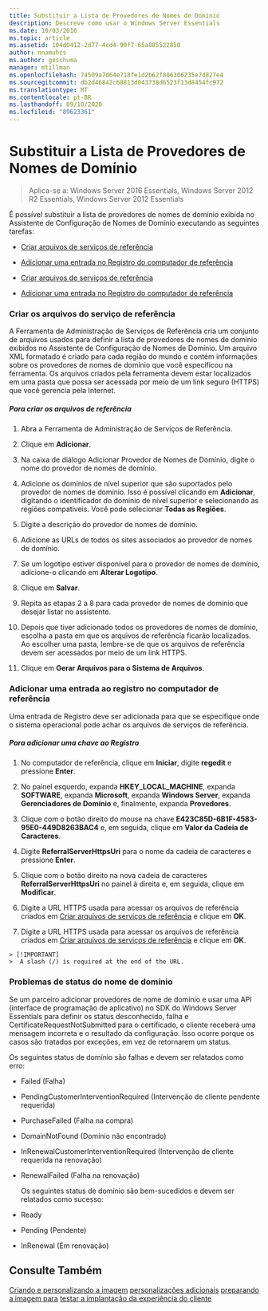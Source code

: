 ```yaml
---
title: Substituir a Lista de Provedores de Nomes de Domínio
description: Descreve como usar o Windows Server Essentials
ms.date: 10/03/2016
ms.topic: article
ms.assetid: 104d0412-2d77-4cd4-99f7-65a885522850
author: nnamuhcs
ms.author: geschuma
manager: mtillman
ms.openlocfilehash: 74509a7d64e718fe1d2b62f806306235e7d827e4
ms.sourcegitcommit: db2d46842c68813d043738d6523f13d8454fc972
ms.translationtype: MT
ms.contentlocale: pt-BR
ms.lasthandoff: 09/10/2020
ms.locfileid: "89623361"
---
```

# <a name="replace-the-list-of-domain-name-providers"></a>Substituir a Lista de Provedores de Nomes de Domínio

>Aplica-se a: Windows Server 2016 Essentials, Windows Server 2012 R2 Essentials, Windows Server 2012 Essentials

É possível substituir a lista de provedores de nomes de domínio exibida no Assistente de Configuração de Nomes de Domínio executando as seguintes tarefas:


-   [Criar arquivos de serviços de referência](Replace-the-List-of-Domain-Name-Providers.md#BKMK_ReferralFiles)

-   [Adicionar uma entrada no Registro do computador de referência](Replace-the-List-of-Domain-Name-Providers.md#BKMK_AddRegistry)

-   [Criar arquivos de serviços de referência](../install/Replace-the-List-of-Domain-Name-Providers.md#BKMK_ReferralFiles)

-   [Adicionar uma entrada no Registro do computador de referência](../install/Replace-the-List-of-Domain-Name-Providers.md#BKMK_AddRegistry)


###  <a name="create-the-referral-service-files"></a><a name="BKMK_ReferralFiles"></a> Criar os arquivos do serviço de referência
 A Ferramenta de Administração de Serviços de Referência cria um conjunto de arquivos usados para definir a lista de provedores de nomes de domínio exibidos no Assistente de Configuração de Nomes de Domínio. Um arquivo XML formatado é criado para cada região do mundo e contém informações sobre os provedores de nomes de domínio que você especificou na ferramenta. Os arquivos criados pela ferramenta devem estar localizados em uma pasta que possa ser acessada por meio de um link seguro (HTTPS) que você gerencia pela Internet.

##### <a name="to-create-the-referral-files"></a>Para criar os arquivos de referência

1.  Abra a Ferramenta de Administração de Serviços de Referência.

2.  Clique em **Adicionar**.

3.  Na caixa de diálogo Adicionar Provedor de Nomes de Domínio, digite o nome do provedor de nomes de domínio.

4.  Adicione os domínios de nível superior que são suportados pelo provedor de nomes de domínio. Isso é possível clicando em **Adicionar**, digitando o identificador do domínio de nível superior e selecionando as regiões compatíveis. Você pode selecionar **Todas as Regiões**.

5.  Digite a descrição do provedor de nomes de domínio.

6.  Adicione as URLs de todos os sites associados ao provedor de nomes de domínio.

7.  Se um logotipo estiver disponível para o provedor de nomes de domínio, adicione-o clicando em **Alterar Logotipo**.

8.  Clique em **Salvar**.

9. Repita as etapas 2 a 8 para cada provedor de nomes de domínio que desejar listar no assistente.

10. Depois que tiver adicionado todos os provedores de nomes de domínio, escolha a pasta em que os arquivos de referência ficarão localizados. Ao escolher uma pasta, lembre-se de que os arquivos de referência devem ser acessados por meio de um link HTTPS.

11. Clique em **Gerar Arquivos para o Sistema de Arquivos**.

###  <a name="add-an-entry-to-the-registry-on-the-reference-computer"></a><a name="BKMK_AddRegistry"></a> Adicionar uma entrada ao registro no computador de referência
 Uma entrada de Registro deve ser adicionada para que se especifique onde o sistema operacional pode achar os arquivos de serviços de referência.

##### <a name="to-add-a-key-to-the-registry"></a>Para adicionar uma chave ao Registro

1.  No computador de referência, clique em **Iniciar**, digite **regedit** e pressione **Enter**.

2.  No painel esquerdo, expanda **HKEY_LOCAL_MACHINE**, expanda **SOFTWARE**, expanda **Microsoft**, expanda **Windows Server**, expanda **Gerenciadores de Domínio** e, finalmente, expanda **Provedores**.

3.  Clique com o botão direito do mouse na chave **E423C85D-6B1F-4583-95E0-449D8263BAC4** e, em seguida, clique em **Valor da Cadeia de Caracteres**.

4.  Digite **ReferralServerHttpsUri** para o nome da cadeia de caracteres e pressione **Enter**.

5.  Clique com o botão direito na nova cadeia de caracteres **ReferralServerHttpsUri** no painel à direita e, em seguida, clique em **Modificar**.


6.  Digite a URL HTTPS usada para acessar os arquivos de referência criados em [Criar arquivos de serviços de referência](Replace-the-List-of-Domain-Name-Providers.md#BKMK_ReferralFiles) e clique em **OK**.

6.  Digite a URL HTTPS usada para acessar os arquivos de referência criados em [Criar arquivos de serviços de referência](../install/Replace-the-List-of-Domain-Name-Providers.md#BKMK_ReferralFiles) e clique em **OK**.


~~~
> [!IMPORTANT]
>  A slash (/) is required at the end of the URL.
~~~

###  <a name="domain-name-status-issues"></a><a name="BKMK_ReplaceDomainNameProviders"></a> Problemas de status do nome de domínio
 Se um parceiro adicionar provedores de nome de domínio e usar uma API (interface de programação de aplicativo) no SDK do Windows Server Essentials para definir os status desconhecido, falha e CertificateRequestNotSubmitted para o certificado, o cliente receberá uma mensagem incorreta e o resultado da configuração. Isso ocorre porque os casos são tratados por exceções, em vez de retornarem um status.

 Os seguintes status de domínio são falhas e devem ser relatados como erro:

- Failed (Falha)

- PendingCustomerInterventionRequired (Intervenção de cliente pendente requerida)

- PurchaseFailed (Falha na compra)

- DomainNotFound (Domínio não encontrado)

- InRenewalCustomerInterventionRequired (Intervenção de cliente requerida na renovação)

- RenewalFailed (Falha na renovação)

  Os seguintes status de domínio são bem-sucedidos e devem ser relatados como sucesso:

- Ready

- Pending (Pendente)

- InRenewal (Em renovação)

## <a name="see-also"></a>Consulte Também

 [Criando e personalizando a imagem](Creating-and-Customizing-the-Image.md) [personalizações adicionais](Additional-Customizations.md) [preparando a imagem para](Preparing-the-Image-for-Deployment.md) [testar a implantação da experiência do cliente](Testing-the-Customer-Experience.md)

